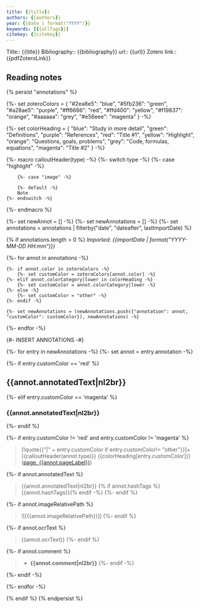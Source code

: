 ```yaml
---
title: {{title}}
authors: {{authors}}
year: {{date | format("YYYY")}}
keywords: [{{allTags}}]
citekey: {{citekey}}
---
```


Title:: {{title}}
Bibliography:: {{bibliography}}
url:: {{url}}
Zotero link:: {{pdfZoteroLink}}

## Reading notes
{% persist "annotations" %}

{%-
    set zoteroColors = {
	    "#2ea8e5": "blue",
        "#5fb236": "green",
        "#a28ae5": "purple",
        "#ff6666": "red",
        "#ffd400": "yellow",
        "#f19837": "orange",
        "#aaaaaa": "grey",
        "#e56eee": "magenta"
    }
-%}

{%-
   set colorHeading = {
		"blue": "Study in more detail",
		"green": "Definitions",
		"purple": "References",
		"red": "Title #1",
		"yellow": "Highlight",
		"orange": "Questions, goals, problems",
		"grey": "Code, formulas, equations",
		"magenta": "Title #2"
   }
-%}

{%- macro calloutHeader(type) -%}
    {%- switch type -%}
        {%- case "highlight" -%}
        
        {%- case "image" -%}
        
        {%- default -%}
        Note
    {%- endswitch -%}
{%- endmacro %}

{%- set newAnnot = [] -%}
{%- set newAnnotations = [] -%}
{%- set annotations = annotations | filterby("date", "dateafter", lastImportDate) %}

{% if annotations.length > 0 %}
*Imported: {{importDate | format("YYYY-MM-DD HH:mm")}}*

{%- for annot in annotations -%}

    {%- if annot.color in zoteroColors -%}
        {%- set customColor = zoteroColors[annot.color] -%}
    {%- elif annot.colorCategory|lower in colorHeading -%}
    	{%- set customColor = annot.colorCategory|lower -%}
    {%- else -%}
	    {%- set customColor = "other" -%}
    {%- endif -%}

    {%- set newAnnotations = (newAnnotations.push({"annotation": annot, "customColor": customColor}), newAnnotations) -%}

{%- endfor -%}

{#- INSERT ANNOTATIONS -#}

{%- for entry in newAnnotations -%}
{%- set annot = entry.annotation -%}

{%- if entry.customColor == 'red' %}
## {{annot.annotatedText|nl2br}}

{%- elif entry.customColor == 'magenta' %}
### {{annot.annotatedText|nl2br}}
{%- endif %}


{%- if entry.customColor != 'red' and entry.customColor != 'magenta' %}

> [!quote{{"|" + entry.customColor if entry.customColor!= "other"}}]+ {{calloutHeader(annot.type)}} {{colorHeading[entry.customColor]}} ([page. {{annot.pageLabel}}](zotero://open-pdf/library/items/{{annot.attachment.itemKey}}?page={{annot.pageLabel}}&annotation={{annot.id}}))

{%- if annot.annotatedText %}
> {{annot.annotatedText|nl2br}} {% if annot.hashTags %}{{annot.hashTags}}{% endif -%}
{%- endif %}

{%- if annot.imageRelativePath %}
> ![[{{annot.imageRelativePath}}]]
{%- endif %}

{%- if annot.ocrText %}
> {{annot.ocrText}}
{%- endif %}

{%- if annot.comment %}
> - **{{annot.comment|nl2br}}**
{%- endif -%}

{%- endif -%}

{%- endfor -%}

{% endif %}
{% endpersist %}